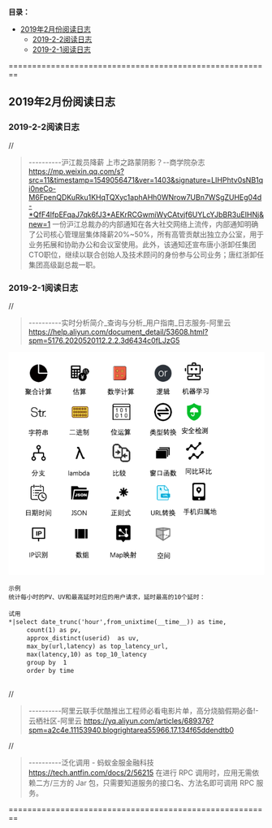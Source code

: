 **目录：**
- [2019年2月份阅读日志](#2019%E5%B9%B42%E6%9C%88%E4%BB%BD%E9%98%85%E8%AF%BB%E6%97%A5%E5%BF%97)
  - [2019-2-2阅读日志](#2019-2-2%E9%98%85%E8%AF%BB%E6%97%A5%E5%BF%97)
  - [2019-2-1阅读日志](#2019-2-1%E9%98%85%E8%AF%BB%E6%97%A5%E5%BF%97)

========================================================


## 2019年2月份阅读日志

### 2019-2-2阅读日志

//
> ----------沪江裁员降薪 上市之路蒙阴影？--商学院杂志
> https://mp.weixin.qq.com/s?src=11&timestamp=1549056471&ver=1403&signature=LIHPhtv0sNB1qi0neCo-M6FpenQDKuRku1KHqTQXyc1aphAHh0WNrow7UBn7WSgZUHEg04d-*QfF4lfpEFqaJ7qk6fJ3*AEKrRCGwmiWyCAtvjf6UYLcYJbBR3uEIHNj&new=1
一份沪江总裁办的内部通知在各大社交网络上流传，内部通知明确了公司核心管理层集体降薪20%~50%，所有高管贡献出独立办公室，用于业务拓展和协助办公和会议室使用。此外，该通知还宣布唐小浙卸任集团CTO职位，继续以联合创始人及技术顾问的身份参与公司业务；唐红浙卸任集团高级副总裁一职。



### 2019-2-1阅读日志

//
> ----------实时分析简介_查询与分析_用户指南_日志服务-阿里云
> https://help.aliyun.com/document_detail/53608.html?spm=5176.2020520112.2.2.3d6434c0fLJzG5

![](../images/阿里云loghub服务_支持的SQL语法.png)
```
示例
统计每小时的PV、UV和最高延时对应的用户请求，延时最高的10个延时：

试用
*|select date_trunc('hour',from_unixtime(__time__)) as time, 
     count(1) as pv, 
     approx_distinct(userid)  as uv,
     max_by(url,latency) as top_latency_url,
     max(latency,10) as top_10_latency
     group by  1
     order by time
     
```


//
> ----------阿里云联手优酷推出工程师必看电影片单，高分烧脑假期必备!-云栖社区-阿里云
> https://yq.aliyun.com/articles/689376?spm=a2c4e.11153940.blogrightarea55966.17.134f65ddendtb0


//
> ----------泛化调用 - 蚂蚁金服金融科技
> https://tech.antfin.com/docs/2/56215
在进行 RPC 调用时，应用无需依赖二方/三方的 Jar 包，只需要知道服务的接口名、方法名即可调用 RPC 服务。

========================================================
